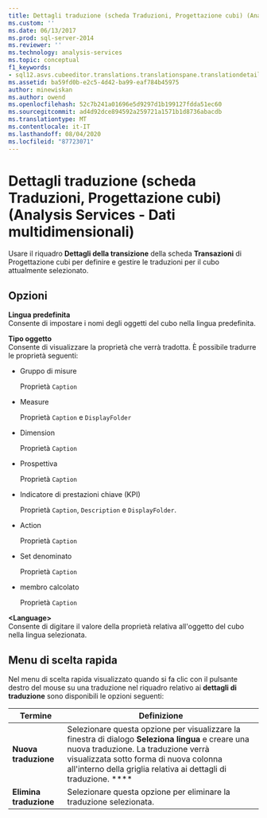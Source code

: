 ```yaml
---
title: Dettagli traduzione (scheda Traduzioni, Progettazione cubi) (Analysis Services-Dati multidimensionali) | Microsoft Docs
ms.custom: ''
ms.date: 06/13/2017
ms.prod: sql-server-2014
ms.reviewer: ''
ms.technology: analysis-services
ms.topic: conceptual
f1_keywords:
- sql12.asvs.cubeeditor.translations.translationspane.translationdetails.f1
ms.assetid: ba59fd0b-e2c5-4d42-ba99-eaf784b45975
author: minewiskan
ms.author: owend
ms.openlocfilehash: 52c7b241a01696e5d9297d1b199127fdda51ec60
ms.sourcegitcommit: ad4d92dce894592a259721a1571b1d8736abacdb
ms.translationtype: MT
ms.contentlocale: it-IT
ms.lasthandoff: 08/04/2020
ms.locfileid: "87723071"
---
```

# <a name="translation-details-translations-tab-cube-designer-analysis-services---multidimensional-data"></a>Dettagli traduzione (scheda Traduzioni, Progettazione cubi) (Analysis Services - Dati multidimensionali)
  Usare il riquadro **Dettagli della transizione** della scheda **Transazioni** di Progettazione cubi per definire e gestire le traduzioni per il cubo attualmente selezionato.  
  
## <a name="options"></a>Opzioni  
 **Lingua predefinita**  
 Consente di impostare i nomi degli oggetti del cubo nella lingua predefinita.  
  
 **Tipo oggetto**  
 Consente di visualizzare la proprietà che verrà tradotta. È possibile tradurre le proprietà seguenti:  
  
-   Gruppo di misure  
  
     Proprietà `Caption`  
  
-   Measure  
  
     Proprietà `Caption` e `DisplayFolder`  
  
-   Dimension  
  
     Proprietà `Caption`  
  
-   Prospettiva  
  
     Proprietà `Caption`  
  
-   Indicatore di prestazioni chiave (KPI)  
  
     Proprietà `Caption`, `Description` e `DisplayFolder`.  
  
-   Action  
  
     Proprietà `Caption`  
  
-   Set denominato  
  
     Proprietà `Caption`  
  
-   membro calcolato  
  
     Proprietà `Caption`  
  
 **\<Language>**  
 Consente di digitare il valore della proprietà relativa all'oggetto del cubo nella lingua selezionata.  
  
## <a name="context-menu"></a>Menu di scelta rapida  
 Nel menu di scelta rapida visualizzato quando si fa clic con il pulsante destro del mouse su una traduzione nel riquadro relativo ai **dettagli di traduzione** sono disponibili le opzioni seguenti:  
  
|Termine|Definizione|  
|----------|----------------|  
|**Nuova traduzione**|Selezionare questa opzione per visualizzare la finestra di dialogo **Seleziona lingua** e creare una nuova traduzione. La traduzione verrà visualizzata sotto forma di nuova colonna all'interno della griglia relativa ai dettagli di traduzione. ****|  
|**Elimina traduzione**|Selezionare questa opzione per eliminare la traduzione selezionata.|  
  
  
